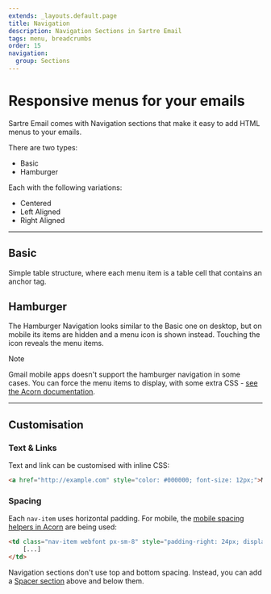 ```yaml
---
extends: _layouts.default.page
title: Navigation
description: Navigation Sections in Sartre Email
tags: menu, breadcrumbs
order: 15
navigation:
  group: Sections
---
```


# Responsive menus for your emails

Sartre Email comes with Navigation sections that make it easy to add HTML menus to your emails.

There are two types:

- Basic
- Hamburger

Each with the following variations:

- Centered
- Left Aligned
- Right Aligned

---

## Basic

Simple table structure, where each menu item is a table cell that contains an anchor tag.

## Hamburger

The Hamburger Navigation looks similar to the Basic one on desktop, but on mobile its items are hidden and a menu icon is shown instead. Touching the icon reveals the menu items.

<div class="bg-blue-lightest border-l-4 border-blue p-4 mb-4" role="alert">
  <p class="font-sans font-bold m-0 text-md text-blue-dark">Note</p>
  <p class="m-0 text-md text-blue-dark">Gmail mobile apps doesn't support the hamburger navigation in some cases. You can force the menu items to display, with some extra CSS - <a href="https://thememountain.github.io/acorn/components/navigation.html#hamburger-nav-gmail-apps">see the Acorn documentation</a>.</p>
</div>


---

## Customisation

### Text & Links

Text and link can be customised with inline CSS:

```html
<a href="http://example.com" style="color: #000000; font-size: 12px;">Menu item</a>
```

### Spacing

Each `nav-item` uses horizontal padding. For mobile, the [mobile spacing helpers in Acorn](https://thememountain.github.io/acorn/utilities/spacing.html) are being used:

```html
<td class="nav-item webfont px-sm-8" style="padding-right: 24px; display: inline-block;">
    [...]
</td>
```

Navigation sections don't use top and bottom spacing. Instead, you can add a [Spacer section](../spacer) above and below them.


